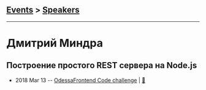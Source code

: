 ## [Events](../README.md) > [Speakers](../speakers.md)
---

# Дмитрий Миндра

## Построение простого REST сервера на Node.js
- 2018 Mar 13 -- [OdessaFrontend Code challenge](https://youtu.be/kN22waoyjL0)  | [:notebook:](https://www.slideshare.net/odessafrontend/rest-nodejs-odessafrontend-code-challenge)  
